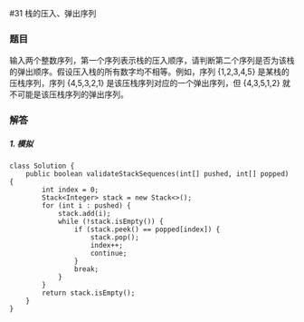  #31 栈的压入、弹出序列

### 题目

输入两个整数序列，第一个序列表示栈的压入顺序，请判断第二个序列是否为该栈的弹出顺序。假设压入栈的所有数字均不相等。例如，序列 {1,2,3,4,5} 是某栈的压栈序列，序列 {4,5,3,2,1} 是该压栈序列对应的一个弹出序列，但 {4,3,5,1,2} 就不可能是该压栈序列的弹出序列。


### 解答


##### 1. 模拟
```
class Solution {
    public boolean validateStackSequences(int[] pushed, int[] popped) {
        int index = 0;
        Stack<Integer> stack = new Stack<>();
        for (int i : pushed) {
            stack.add(i);
            while (!stack.isEmpty()) {
                if (stack.peek() == popped[index]) {
                    stack.pop();
                    index++;
                    continue;
                }
                break;
            } 
        }
        return stack.isEmpty();
    }
}
```